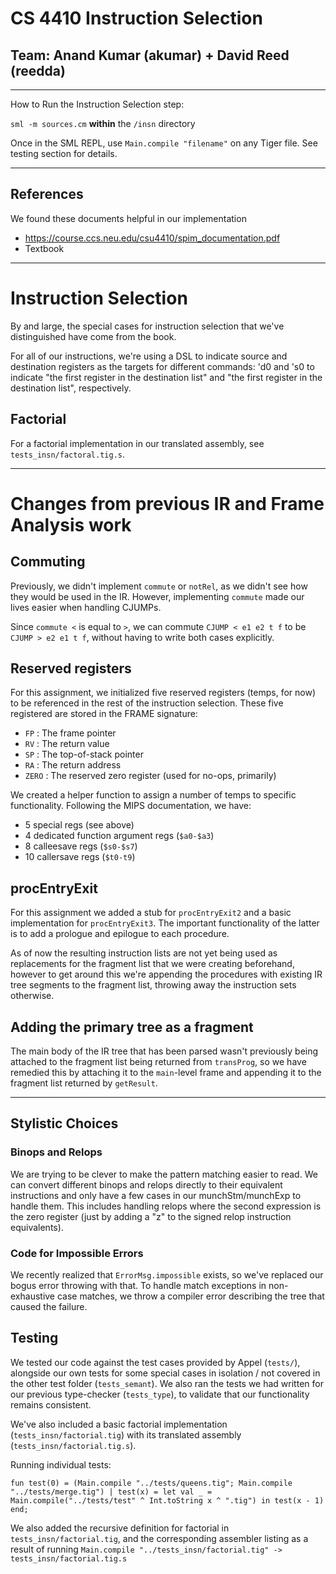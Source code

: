 # CS 4410 Instruction Selection
## Team: Anand Kumar (akumar) + David Reed (reedda)

---
How to Run the Instruction Selection step:

`sml -m sources.cm` **within** the `/insn` directory

Once in the SML REPL, use `Main.compile "filename"` on any Tiger file. See testing section for details.

---

## References

We found these documents helpful in our implementation
* https://course.ccs.neu.edu/csu4410/spim_documentation.pdf
* Textbook

---

# Instruction Selection

By and large, the special cases for instruction selection that we've distinguished
have come from the book.

For all of our instructions, we're using a DSL to indicate source and destination
registers as the targets for different commands: 'd0 and 's0 to indicate "the
first register in the destination list" and "the first register in the destination
list", respectively.

## Factorial

For a factorial implementation in our translated assembly, see
`tests_insn/factoral.tig.s`.

---

# Changes from previous IR and Frame Analysis work

## Commuting

Previously, we didn't implement `commute` or `notRel`, as we didn't see how they would be used in the IR. However, implementing `commute` made our lives easier when handling CJUMPs.

Since `commute <` is equal to `>`, we can commute `CJUMP < e1 e2 t f` to be `CJUMP > e2 e1 t f`, without having to write both cases explicitly.

## Reserved registers

For this assignment, we initialized five reserved registers (temps, for now)
to be referenced in the rest of the instruction selection. These five registered
are stored in the FRAME signature:

  - `FP` : The frame pointer
  - `RV` : The return value
  - `SP` : The top-of-stack pointer
  - `RA` : The return address
  - `ZERO` : The reserved zero register (used for no-ops, primarily)

We created a helper function to assign a number of temps to specific functionality. Following the MIPS documentation, we have:

  - 5 special regs (see above)
  - 4 dedicated function argument regs (`$a0-$a3`)
  - 8 calleesave regs (`$s0-$s7`)
  - 10 callersave regs (`$t0-t9`)

## procEntryExit

For this assignment we added a stub for `procEntryExit2` and a basic implementation
for `procEntryExit3`. The important functionality of the latter is to add a prologue
and epilogue to each procedure.

As of now the resulting instruction lists are not yet being used as replacements
for the fragment list that we were creating beforehand, however to get around
this we're appending the procedures with existing IR tree segments to the fragment
list, throwing away the instruction sets otherwise.

## Adding the primary tree as a fragment

The main body of the IR tree that has been parsed wasn't previously being
attached to the fragment list being returned from `transProg`, so we have
remedied this by attaching it to the `main`-level frame and appending it to
the fragment list returned by `getResult`.

---

## Stylistic Choices

### Binops and Relops
We are trying to be clever to make the pattern matching easier to read. We can convert different binops and relops directly to their equivalent instructions and only have a few cases in our munchStm/munchExp to handle them. This includes handling relops where the second expression is the zero register (just by adding a "z" to the signed relop instruction equivalents).

### Code for Impossible Errors

We recently realized that `ErrorMsg.impossible` exists, so we've replaced our bogus error
throwing with that. To handle match exceptions in non-exhaustive case matches, we throw a compiler error describing the tree that caused the failure.

## Testing

We tested our code against the test cases provided by Appel (`tests/`), alongside
our own tests for some special cases in isolation / not covered in the other test
folder (`tests_semant`).  We also ran the tests we had written for our previous
type-checker (`tests_type`), to validate that our functionality remains consistent.

We've also included a basic factorial implementation (`tests_insn/factorial.tig`)
with its translated assembly (`tests_insn/factorial.tig.s`).

Running individual tests:

```
fun test(0) = (Main.compile "../tests/queens.tig"; Main.compile "../tests/merge.tig") | test(x) = let val _ = Main.compile("../tests/test" ^ Int.toString x ^ ".tig") in test(x - 1) end;
```

We also added the recursive definition for factorial in `tests_insn/factorial.tig`, and the corresponding assembler listing as a result of running `Main.compile "../tests_insn/factorial.tig" -> tests_insn/factorial.tig.s`
